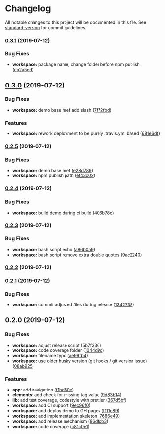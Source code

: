 # Changelog

All notable changes to this project will be documented in this file. See [standard-version](https://github.com/conventional-changelog/standard-version) for commit guidelines.

### [0.3.1](https://github.com/angular-extensions/elements/compare/v0.3.0...v0.3.1) (2019-07-12)


### Bug Fixes

* **workspace:** package name, change folder before npm publish ([cb2a5ed](https://github.com/angular-extensions/elements/commit/cb2a5ed))



## [0.3.0](https://github.com/angular-extensions/elements/compare/v0.2.5...v0.3.0) (2019-07-12)


### Bug Fixes

* **workspace:** demo base href add slash ([7f72fbd](https://github.com/angular-extensions/elements/commit/7f72fbd))


### Features

* **workspace:** rework deployment to be purely .travis.yml based ([681e6df](https://github.com/angular-extensions/elements/commit/681e6df))



### [0.2.5](https://github.com/angular-extensions/elements/compare/v0.2.4...v0.2.5) (2019-07-12)


### Bug Fixes

* **workspace:** demo base href ([e28d789](https://github.com/angular-extensions/elements/commit/e28d789))
* **workspace:** npm publish path ([ef43c02](https://github.com/angular-extensions/elements/commit/ef43c02))



### [0.2.4](https://github.com/angular-extensions/elements/compare/v0.2.3...v0.2.4) (2019-07-12)


### Bug Fixes

* **workspace:** build demo during ci build ([406b78c](https://github.com/angular-extensions/elements/commit/406b78c))



### [0.2.3](https://github.com/angular-extensions/elements/compare/v0.2.2...v0.2.3) (2019-07-12)


### Bug Fixes

* **workspace:** bash script echo ([a86b0a9](https://github.com/angular-extensions/elements/commit/a86b0a9))
* **workspace:** bash script remove extra double quotes ([9ac2240](https://github.com/angular-extensions/elements/commit/9ac2240))



### [0.2.2](https://github.com/angular-extensions/elements/compare/v0.2.1...v0.2.2) (2019-07-12)



### [0.2.1](https://github.com/angular-extensions/elements/compare/v0.2.0...v0.2.1) (2019-07-12)


### Bug Fixes

* **workspace:** commit adjusted files during release ([1342738](https://github.com/angular-extensions/elements/commit/1342738))



## 0.2.0 (2019-07-12)


### Bug Fixes

* **workspace:** adjust release script ([5b7f336](https://github.com/angular-extensions/elements/commit/5b7f336))
* **workspace:** code coverage folder ([1044d9c](https://github.com/angular-extensions/elements/commit/1044d9c))
* **workspace:** filename typo ([ae99fb4](https://github.com/angular-extensions/elements/commit/ae99fb4))
* **workspace:** use older husky version (git hooks / git  version issue) ([08ab925](https://github.com/angular-extensions/elements/commit/08ab925))


### Features

* **app:** add navigation ([f1bd80e](https://github.com/angular-extensions/elements/commit/f1bd80e))
* **elements:** add check for missing tag value ([9d83b14](https://github.com/angular-extensions/elements/commit/9d83b14))
* **lib:** add test coverage, codestyle with prettier ([367d5bf](https://github.com/angular-extensions/elements/commit/367d5bf))
* **workspace:** add CI support ([9ec96f0](https://github.com/angular-extensions/elements/commit/9ec96f0))
* **workspace:** add deploy demo to GH pages ([f111c89](https://github.com/angular-extensions/elements/commit/f111c89))
* **workspace:** add implementation skeleton ([7686e49](https://github.com/angular-extensions/elements/commit/7686e49))
* **workspace:** add release mechanism ([86dfcb3](https://github.com/angular-extensions/elements/commit/86dfcb3))
* **workspace:** code coverage ([c81c0e1](https://github.com/angular-extensions/elements/commit/c81c0e1))
